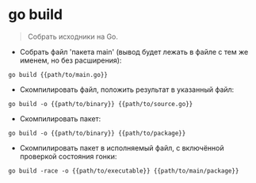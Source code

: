 # go build

> Собрать исходники на Go.

- Собрать файл 'пакета main' (вывод будет лежать в файле с тем же именем, но без расширения):

`go build {{path/to/main.go}}`

- Скомпилировать файл, положить результат в указанный файл:

`go build -o {{path/to/binary}} {{path/to/source.go}}`

- Скомпилировать пакет:

`go build -o {{path/to/binary}} {{path/to/package}}`

- Скомпилировать пакет в исполняемый файл, с включённой проверкой состояния гонки:

`go build -race -o {{path/to/executable}} {{path/to/main/package}}`
